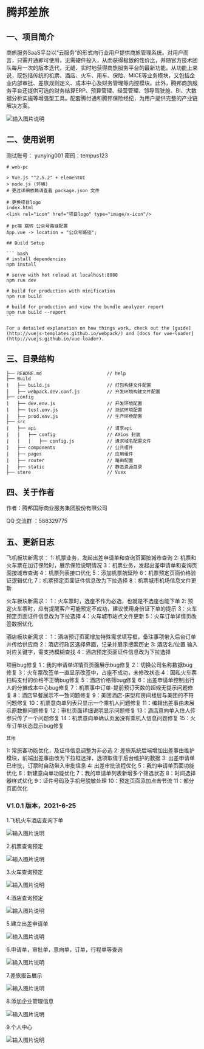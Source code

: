 # 							腾邦差旅



## 一、项目简介

​	商旅服务SaaS平台以“云服务”的形式向行业用户提供商旅管理系统。对用户而言，只需开通即可使用，无需硬件投入，从而获得极致的性价比，并随官方技术团队每月一次的版本迭代，无缝、实时地获得商旅服务平台的最新功能。
​    从功能上来说，既包括传统的机票、酒店、火车、用车、保险、MICE等业务模块，又包括企业内部审批、差旅规则定义、成本中心及财务管理等内控模块。
​    此外，腾邦商旅服务平台还提供可选的财务结算ERP、预算管理、经营管理、领导驾驶舱、BI、大数据分析实施等增强型工具。配套腾付通和腾邦保险经纪，为用户提供完整的产业链解决方案。

![输入图片说明](https://images.gitee.com/uploads/images/2021/0330/150627_bf78b8cd_1929307.png "下载.png")



## 二、使用说明

测试账号： yunying001           密码：tempus123

```
# web-pc

> Vue.js "^2.5.2" + elementUI
> node.js (环境)
# 更过详细依赖请查看 package.json 文件

# 更换项目logo
index.html
<link rel="icon" href="项目logo" type="image/x-icon"/>

# pc端 跳转 公众号路径配置 
App.vue -> location = "公众号路径";

## Build Setup

​``` bash
# install dependencies
npm install

# serve with hot reload at localhost:8080
npm run dev

# build for production with minification
npm run build

# build for production and view the bundle analyzer report
npm run build --report
​```

For a detailed explanation on how things work, check out the [guide](http://vuejs-templates.github.io/webpack/) and [docs for vue-loader](http://vuejs.github.io/vue-loader).
```

## 三、目录结构

```
├── READNE.md   					 // help
├── Build
|   ├── build.js 					 // 打包构建文件配置
|	├──	webpack.dev.conf.js  		 // 开发环境构建文件配置
├── config
|	├── dev.env.js 					 // 开发环境配置
|	├── test.env.js					 // 测试环境配置
|	├── prod.env.js 				 // 生产环境配置
├──	src
|	├── api  						 // 请求api
|	|	├── config					 // AXios 封装
|	|	|	├──	config.js			 // 请求域名配置文件
|	├── components					 // 公共组件
|	├── pages					     // 应用组件
|	├── router						 // 路由配置
|	├── static						 // 静态资源目录
├── store 							 // Vuex
```

## 四、关于作者

作者：腾邦国际商业服务集团股份有限公司

QQ 交流群 ：588329775



## 五、更新日志 
   飞机板块新需求：
1: 机票业务，发起出差申请单和查询页面按城市查询
2: 机票和火车票在加订保险时，展示保险说明情况
3：机票业务，发起出差申请单和查询页面按城市查询
4：机票列表接口优化
5：添加机票航延险
6：机票预定页面价格验证逻辑优化
7：机票预定页面证件信息改为下拉选择
8：机票城市机场信息文件更新

   火车板块新需求：
1：火车票时，选座不作为必选，也就是不选座也能下单
2: 预定火车票时，应有提醒客户可能预定不成功，建议使用身份证下单的提示
3：火车预定页面证件信息改为下拉选择
4：火车城市站点文件更新
5：火车订单详情页改签数据优化

   酒店板块新需求：
1：酒店预订页面增加特殊需求填写框，备注事项带入后台订单并传给供应商
2：酒店行政区选择界面，记录并展示搜索历史
3: 酒店名/位置 输入对应关键字，需支持模糊查找
4：酒店预定页面证件信息改为下拉选择

   项目bug修复
1：我的申请单详情页页面展示bug修复
2：切换公司名称数据bug修复
3：火车票改签单一直显示改签中，占座不成功，未修改状态
4：因私火车票扫码支付的价格不正确bug修复
5：酒店价格筛bug修复
6：出差申请单控制出行人的分摊成本中心bug修复
7：机票事中订单-提前预订天数的超规无提示问题修复
8：酒店早餐展示不一致问题修复
9：美团酒店-床型和房间楼层与美团的不符问题修复
10：机票意向单列表只显示一个乘机人问题修复
11：编辑出差事由未展示原数据问题修复
12：审批页面详细说明显示问题修复
13：酒店意向单入住人传参只传了一个问题修复
14：机票意向单确认页面没有乘机人信息问题修复
15：火车订单状态显示bug修复

    其他
1: 常旅客功能优化，及证件信息调整为非必选
2: 差旅系统后端增加出差事由维护模块，前端出差事由改为下拉框选择，选项取值于后台维护的数据
3: 出差申请单已审批，订票时自动带入审批信息
4: 出差审批流程优化
5：我的申请单页面功能优化
6：新建意向单功能优化
7：我的申请单列表新增多个筛选状态
8：时间选择器样式优化
9：证件号码及手机号脱敏处理
10：预定页面添加点击节流
11：部分页面优化


### V1.0.1 版本，2021-6-25

1.飞机火车酒店查询下单

![输入图片说明](https://images.gitee.com/uploads/images/2021/0330/144605_7919e08a_1929307.png "微信图片_20210330144543.png")

2.机票查询预定

![输入图片说明](https://images.gitee.com/uploads/images/2021/0331/095019_306046c4_1929307.png "d51710189cec56b96caa553c178fc9a.png")

3.火车查询预定

![输入图片说明](https://images.gitee.com/uploads/images/2021/0331/094950_351ffe70_1929307.png "b2fc1cf8d0dac0b569903b4a23a7056.png")

4.酒店查询预定

![输入图片说明](https://images.gitee.com/uploads/images/2021/0331/095053_ed82e932_1929307.png "6b8337d5574b8b2285721f04dc5d9ab.png")

5.建立出差申请单

![输入图片说明](https://images.gitee.com/uploads/images/2021/0330/144811_d28eeee1_1929307.png "微信图片_20210330144739.png")

6.申请单，审批单，意向单，订单，行程单等查询

![输入图片说明](https://images.gitee.com/uploads/images/2021/0330/144833_67f8b4e9_1929307.png "微信图片_20210330144743.png")

7.差旅报告展示

![输入图片说明](https://images.gitee.com/uploads/images/2021/0330/144857_fda6c898_1929307.png "微信图片_20210330144753.png")

8.添加企业管理信息

![输入图片说明](https://images.gitee.com/uploads/images/2021/0330/144905_907ad7e3_1929307.png "微信图片_20210330144755.png")

9.个人中心

![输入图片说明](https://images.gitee.com/uploads/images/2021/0330/144913_325ad317_1929307.png "微信图片_20210330144758.png")